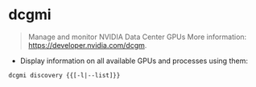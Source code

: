 # dcgmi

> Manage and monitor NVIDIA Data Center GPUs
> More information: <https://developer.nvidia.com/dcgm>.

- Display information on all available GPUs and processes using them:

`dcgmi discovery {{[-l|--list]}}`
